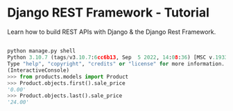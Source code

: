 # Django REST Framework - Tutorial
Learn how to build REST APIs with Django &amp; the Django Rest Framework.

## 

```python
python manage.py shell
Python 3.10.7 (tags/v3.10.7:6cc6b13, Sep  5 2022, 14:08:36) [MSC v.1933 64 bit (AMD64)] on win32
Type "help", "copyright", "credits" or "license" for more information.
(InteractiveConsole)
>>> from products.models import Product
>>> Product.objects.first().sale_price  
'0.00'
>>> Product.objects.last().sale_price  
'24.00'
```
